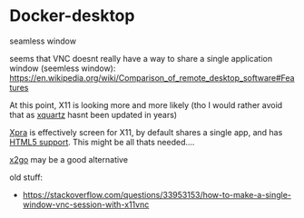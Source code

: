 # Docker-desktop

seamless window

seems that VNC doesnt really have a way to share a single application window (seemless window):
https://en.wikipedia.org/wiki/Comparison_of_remote_desktop_software#Features

At this point, X11 is looking more and more likely (tho I would rather avoid that as [xquartz](https://www.xquartz.org/) hasnt been updated in years)

[Xpra](https://xpra.org/) is effectively screen for X11, by default shares a single app, and has [HTML5 support](https://xpra.org/trac/wiki/Clients/HTML5).  This might be all thats needed....


[x2go](https://wiki.x2go.org/) may be a good alternative




old stuff:

* https://stackoverflow.com/questions/33953153/how-to-make-a-single-window-vnc-session-with-x11vnc
